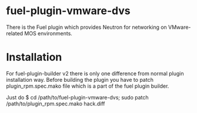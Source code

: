 fuel-plugin-vmware-dvs
============

There is the Fuel plugin which provides Neutron for networking on
VMware-related MOS environments.

Installation
============

For fuel-plugin-builder v2 there is only one difference from normal plugin
installation way. Before building the plugin you have to patch
plugin_rpm.spec.mako file which is a part of the fuel plugin builder.

Just do
$ cd /path/to/fuel-plugin-vmware-dvs; sudo patch /path/to/plugin_rpm.spec.mako hack.diff
